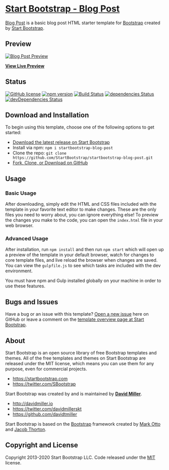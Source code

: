 # [Start Bootstrap - Blog Post](https://startbootstrap.com/templates/blog-post/)

[Blog Post](https://startbootstrap.com/templates/blog-post/) is a basic blog post HTML starter template for [Bootstrap](https://getbootstrap.com/) created by [Start Bootstrap](https://startbootstrap.com/).

## Preview

[![Blog Post Preview](https://startbootstrap.com/assets/img/screenshots/templates/blog-post.png)](https://startbootstrap.github.io/startbootstrap-blog-post/)

**[View Live Preview](https://startbootstrap.github.io/startbootstrap-blog-post/)**

## Status

[![GitHub license](https://img.shields.io/badge/license-MIT-blue.svg)](https://raw.githubusercontent.com/StartBootstrap/startbootstrap-blog-post/master/LICENSE)
[![npm version](https://img.shields.io/npm/v/startbootstrap-blog-post.svg)](https://www.npmjs.com/package/startbootstrap-blog-post)
[![Build Status](https://travis-ci.org/StartBootstrap/startbootstrap-blog-post.svg?branch=master)](https://travis-ci.org/StartBootstrap/startbootstrap-blog-post)
[![dependencies Status](https://david-dm.org/StartBootstrap/startbootstrap-blog-post/status.svg)](https://david-dm.org/StartBootstrap/startbootstrap-blog-post)
[![devDependencies Status](https://david-dm.org/StartBootstrap/startbootstrap-blog-post/dev-status.svg)](https://david-dm.org/StartBootstrap/startbootstrap-blog-post?type=dev)

## Download and Installation

To begin using this template, choose one of the following options to get started:

* [Download the latest release on Start Bootstrap](https://startbootstrap.com/templates/blog-post/)
* Install via npm: `npm i startbootstrap-blog-post`
* Clone the repo: `git clone https://github.com/StartBootstrap/startbootstrap-blog-post.git`
* [Fork, Clone, or Download on GitHub](https://github.com/StartBootstrap/startbootstrap-blog-post)

## Usage

### Basic Usage

After downloading, simply edit the HTML and CSS files included with the template in your favorite text editor to make changes. These are the only files you need to worry about, you can ignore everything else! To preview the changes you make to the code, you can open the `index.html` file in your web browser.

### Advanced Usage

After installation, run `npm install` and then run `npm start` which will open up a preview of the template in your default browser, watch for changes to core template files, and live reload the browser when changes are saved. You can view the `gulpfile.js` to see which tasks are included with the dev environment.

You must have npm and Gulp installed globally on your machine in order to use these features.

## Bugs and Issues

Have a bug or an issue with this template? [Open a new issue](https://github.com/StartBootstrap/startbootstrap-blog-post/issues) here on GitHub or leave a comment on the [template overview page at Start Bootstrap](https://startbootstrap.com/templates/blog-post/).

## About

Start Bootstrap is an open source library of free Bootstrap templates and themes. All of the free templates and themes on Start Bootstrap are released under the MIT license, which means you can use them for any purpose, even for commercial projects.

* <https://startbootstrap.com>
* <https://twitter.com/SBootstrap>

Start Bootstrap was created by and is maintained by **[David Miller](http://davidmiller.io/)**.

* <http://davidmiller.io>
* <https://twitter.com/davidmillerskt>
* <https://github.com/davidtmiller>

Start Bootstrap is based on the [Bootstrap](https://getbootstrap.com/) framework created by [Mark Otto](https://twitter.com/mdo) and [Jacob Thorton](https://twitter.com/fat).

## Copyright and License

Copyright 2013-2020 Start Bootstrap LLC. Code released under the [MIT](https://github.com/StartBootstrap/startbootstrap-blog-post/blob/gh-pages/LICENSE) license.

